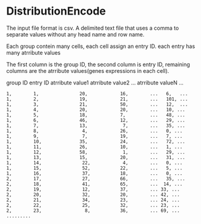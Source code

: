 # DistributionEncode

 The input file format is csv. A delimited text file that uses a comma to separate values without any head name and row name.
 
Each group contein many cells, each cell assign an entry ID. each entry has many atrribute values
 
 The first column is the group ID, the second column is entry ID, remaining columns are the atrribute values(genes expressions in each cell).
 
 group ID  entry ID  atrribute value1  atrribute value2   ...  atrribute valueN ...
 
    1,        1,               20,            16,        ...   6,   ...
    1,        2,               19,            21,        ...   101, ...
    1,        3,               21,            50,        ...   12,  ...
    1,        4,               20,            20,        ...   10, ...
    1,        5,               18,            7,         ...   48, ...
    1,        6,               46,            12,        ...   29, ...
    1,        7,               13,             7,        ...   35, ...
    1,        8,                4,            26,        ...   0, ...
    1,        9,                7,            19,        ...   7, ...
    1,        10,              35,            24,        ...   72, ...
    1,        11,              26,            10,        ...   1, ...
    1,        12,              58,             1,        ...   29, ...
    1,        13,              15,            20,        ...   31, ...
    1,        14,               22,            4,        ...   0, ...
    1,        15,               52,           22,        ...   5, ...
    1,        16,               37,           18,        ...   0, ...
    2,        17,               27,           66,        ...   35, ... 
    2,        18,               41,           65,        ...  14, ... 
    2,        19,               12,           37,        ... 33, ...
    2,        20,               32,           20,        ... 42, ...
    2,        21,               34,           23,        ... 24, ...
    2,        22,               25,           32,        ... 23, ...
    2,        23,                8,           36,        ... 69, ...
    .........
    
